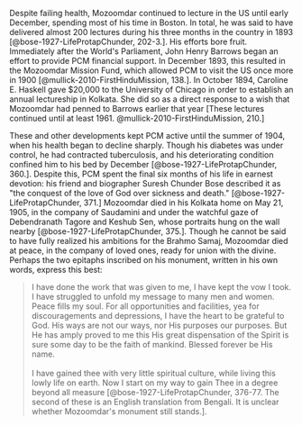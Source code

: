 Despite failing health, Mozoomdar continued to lecture in the US until
early December, spending most of his time in Boston. In total, he was
said to have delivered almost 200 lectures during his three months in
the country in 1893 [@bose-1927-LifeProtapChunder, 202-3.]. His efforts bore fruit. Immediately after the
World's Parliament, John Henry Barrows began an effort to provide PCM
financial support. In December 1893, this resulted in the Mozoomdar
Mission Fund, which allowed PCM to visit the US once more in
1900 [@mullick-2010-FirstHinduMission, 138.]. In October 1894, Caroline E. Haskell gave \$20,000 to the
University of Chicago in order to establish an annual lectureship in
Kolkata. She did so as a direct response to a wish that Mozoomdar had
penned to Barrows earlier that year [These lectures continued until at least 1961. @mullick-2010-FirstHinduMission, 210.]

These and other developments kept PCM active until the summer of 1904,
when his health began to decline sharply. Though his diabetes was under
control, he had contracted tuberculosis, and his deteriorating condition
confined him to his bed by December [@bose-1927-LifeProtapChunder, 360.]. Despite this, PCM spent the
final six months of his life in earnest devotion: his friend and
biographer Suresh Chunder Bose described it as "the conquest of the
love of God over sickness and death." [@bose-1927-LifeProtapChunder, 371.] Mozoomdar died in his
Kolkata home on May 21, 1905, in the company of Saudamini and under the
watchful gaze of Debendranath Tagore and Keshub Sen, whose portraits
hung on the wall nearby [@bose-1927-LifeProtapChunder, 375.]. Though he cannot be said to have fully
realized his ambitions for the Brahmo Samaj, Mozoomdar died at peace, in
the company of loved ones, ready for union with the divine. Perhaps the
two epitaphs inscribed on his monument, written in his own words,
express this best:

> I have done the work that was given to me, I have kept the vow I took.
I have struggled to unfold my message to many men and women. Peace fills
my soul. For all opportunities and facilities, yea for discouragements
and depressions, I have the heart to be grateful to God. His ways are
not our ways, nor His purposes our purposes. But He has amply proved to
me this His great dispensation of the Spirit is sure some day to be the
faith of mankind. Blessed forever be His name.\
\
> I have gained thee with very little spiritual culture, while living
this lowly life on earth. Now I start on my way to gain Thee in a degree
beyond all measure [@bose-1927-LifeProtapChunder, 376-77. The second of these is an English translation from
    Bengali. It is unclear whether Mozoomdar's monument still stands.].
